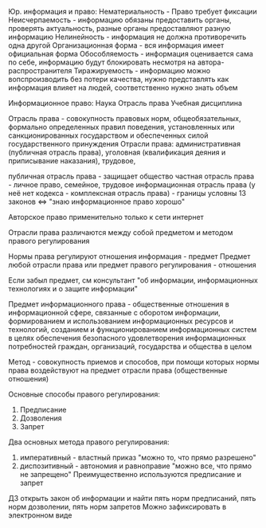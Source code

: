 Юр. информация и право:
Нематериальность - Право требует фиксации
Неисчерпаемость - информацию обязаны предоставить органы, проверять актуальность, разные органы предоставляют разную информацию
Нелинейность - информация не должна противоречить одна другой
Организационная форма - вся информация имеет официальная форма
Обособляемость - информация оценивается сама по себе, информацию будут блокировать несмотря на автора-распространителя
Тиражируемость - информацию можно вопспроизводить без потери качества, нужно представлять как информация влияет на людей, соответственно нужно знать объем

Информационное право:
Наука
Отрасль права
Учебная дисциплина

Отрасль права - совокупность правовых норм, общеобязательных, формально определенных правил поведения, установленных или санкционированных государством и обеспеченных силой государственного принуждения 
Отрасли права: административная (публичная отрасль права), уголовная (квалификация деяния и приписывание наказания), трудовое, 

публичная отрасль права - защищает общество
частная отрасль права - личное право, семейное, трудовое
информационная отрасль права (у неё нет кодекса - комплексная отрасль права) - 
границы условны
13 законов <=> "знаю информационное право хорошо"

Авторское право применительно только к сети интернет

Отрасли права различаются между собой предметом и методом правого регулирования

Нормы права регулируют отношения
информация - предмет
Предмет любой отрасли права или предмет правого регулирования - отношения 

Если забыл предмет, см консультант "об информации, информационных технологиях и о защите информации"

Предмет информационного права - общественные отношения в информационной сфере, связанные с оборотом информации, формированием и использованием информационных ресурсов и технологий, созданием и функционированием информационных систем в целях обеспечения безопасного удовлетворения информационных потребностей граждан, организаций, государства и общества в целом

Метод - совокупность приемов и способов, при помощи которых нормы права воздействуют на предмет отрасли права (общественные отношения)

Основные способы правого регулирования:
1) Предписание
2) Дозволения
3) Запрет

Два основных метода правого регулирования:
1) императивный - властный приказ "можно то, что прямо разрешено"
2) диспозитивный - автономия и равноправие "можно все, что прямо не запрещено"
Преимущественно используются предписание и запрет

ДЗ открыть закон об информации и найти пять норм предписаний, пять норм дозволении, пять норм запретов
Можно зафиксировать в электронном виде
